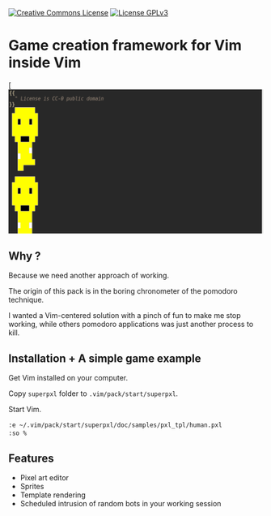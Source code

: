 <a rel="license" href="https://creativecommons.org/licenses/by-sa/4.0/">
<img alt="Creative Commons License" style="border-width:0" src="https://i.creativecommons.org/l/by-sa/4.0/88x31.png"></a>
<a rel="license" href="./LICENSE"><img src="https://www.gnu.org/graphics/gplv3-88x31.png" alt="License GPLv3"></a>

# Game creation framework for Vim inside Vim
[![humanized character](./humman-clip.gif)
## Why ?
Because we need another approach of working.

The origin of this pack is in the boring chronometer of the pomodoro technique.

I wanted a Vim-centered solution with a pinch of fun to make me stop working,
while others pomodoro applications was just another process to kill.

## Installation + A simple game example

Get Vim installed on your computer.

Copy `superpxl` folder to `.vim/pack/start/superpxl`.

Start Vim.

```
:e ~/.vim/pack/start/superpxl/doc/samples/pxl_tpl/human.pxl
:so %
```

## Features
* Pixel art editor
* Sprites
* Template rendering
* Scheduled intrusion of random bots in your working session
